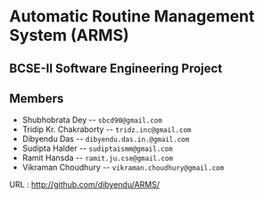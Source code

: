 Automatic Routine Management System (ARMS)
==========================================

BCSE-II Software Engineering Project
------------------------------------

Members
--------
* Shubhobrata Dey -- `sbcd90@gmail.com`
* Tridip Kr. Chakraborty -- `tridz.inc@gmail.com`
* Dibyendu Das -- `dibyendu.das.in.@gmail.com`
* Sudipta Halder -- `sudiptaismm@gmail.com`
* Ramit Hansda -- `ramit.ju.cse@gmail.com`
* Vikraman Choudhury -- `vikraman.choudhury@gmail.com`


URL : http://github.com/dibyendu/ARMS/